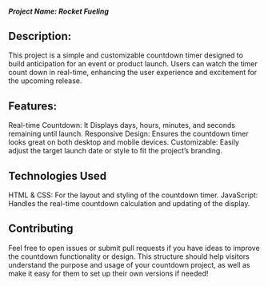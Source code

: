 ##### Project Name: Rocket Fueling
## Description:
This project is a simple and customizable countdown timer designed to build anticipation for an event or product launch. 
Users can watch the timer count down in real-time, enhancing the user experience and excitement for the upcoming release.

## Features:
Real-time Countdown: It Displays days, hours, minutes, and seconds remaining until launch.
Responsive Design: Ensures the countdown timer looks great on both desktop and mobile devices.
Customizable: Easily adjust the target launch date or style to fit the project’s branding.

## Technologies Used
HTML & CSS: For the layout and styling of the countdown timer.
JavaScript: Handles the real-time countdown calculation and updating of the display.

## Contributing
Feel free to open issues or submit pull requests if you have ideas to improve the countdown functionality or design.
This structure should help visitors understand the purpose and usage of your countdown project, as well as make it easy for them to set up their own versions if needed!









